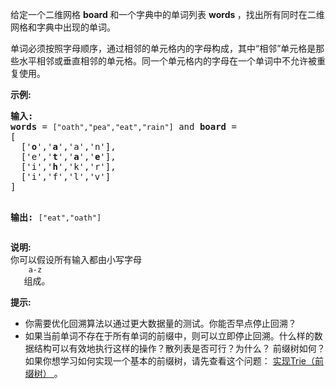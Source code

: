 <html>
 <body>
  <p>
   给定一个二维网格
   <strong>
    board
   </strong>
   和一个字典中的单词列表
   <strong>
    words
   </strong>
   ，找出所有同时在二维网格和字典中出现的单词。
  </p>
  <p>
   单词必须按照字母顺序，通过相邻的单元格内的字母构成，其中“相邻”单元格是那些水平相邻或垂直相邻的单元格。同一个单元格内的字母在一个单词中不允许被重复使用。
  </p>
  <p>
   <strong>
    示例:
   </strong>
  </p>
  <pre><strong>输入:</strong> 
<strong>words</strong> = <code>["oath","pea","eat","rain"]</code> and <strong>board </strong>=
[
  ['<strong>o</strong>','<strong>a</strong>','a','n'],
  ['e','<strong>t</strong>','<strong>a</strong>','<strong>e</strong>'],
  ['i','<strong>h</strong>','k','r'],
  ['i','f','l','v']
]

<strong>输出: </strong><code>["eat","oath"]</code></pre>
  <p>
   <strong>
    说明:
   </strong>
   <br/>
   你可以假设所有输入都由小写字母
   <code>
    a-z
   </code>
   组成。
  </p>
  <p>
   <strong>
    提示:
   </strong>
  </p>
  <ul>
   <li>
    你需要优化回溯算法以通过更大数据量的测试。你能否早点停止回溯？
   </li>
   <li>
    如果当前单词不存在于所有单词的前缀中，则可以立即停止回溯。什么样的数据结构可以有效地执行这样的操作？散列表是否可行？为什么？ 前缀树如何？如果你想学习如何实现一个基本的前缀树，请先查看这个问题：
    <a href="/problems/implement-trie-prefix-tree/description/">
     实现Trie（前缀树）
    </a>
    。
   </li>
  </ul>
 </body>
</html>